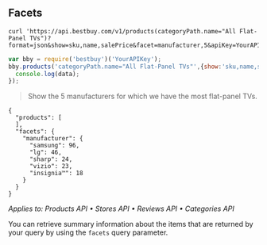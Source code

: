 ## Facets

```shell
curl 'https://api.bestbuy.com/v1/products(categoryPath.name="All Flat-Panel TVs")?format=json&show=sku,name,salePrice&facet=manufacturer,5&apiKey=YourAPIKey'
```

```javascript
var bby = require('bestbuy')('YourAPIKey');
bby.products('categoryPath.name="All Flat-Panel TVs"',{show:'sku,name,salePrice',facet:'manufacturer,5'}).then(function(data){
  console.log(data);
});
```

> Show the 5 manufacturers for which we have the most flat-panel TVs.

```json-doc
{
  "products": [
  ],
  "facets": {
    "manufacturer": {
      "samsung": 96,
      "lg": 46,
      "sharp": 24,
      "vizio": 23,
      "insignia™": 18
    }
  }
}
```

*Applies to: Products API &#8226; Stores API &#8226; Reviews API &#8226; Categories API*

You can retrieve summary information about the items that are returned by your query by using the `facets` query parameter.